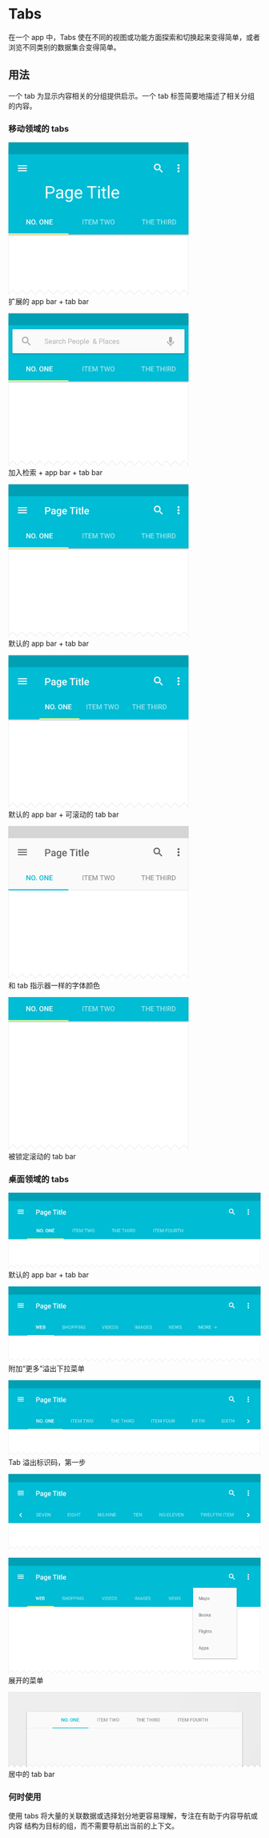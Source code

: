 # Tabs

在一个 app 中，Tabs 使在不同的视图或功能方面探索和切换起来变得简单，或者浏览不同类别的数据集合变得简单。

## 用法

一个 tab 为显示内容相关的分组提供启示。一个 tab 标签简要地描述了相关分组的内容。

### 移动领域的 tabs

![](images/components-tabs-usage-tabs-spec-02_large_mdpi.png)  
扩展的 app bar + tab bar  

![](images/components-tabs-usage-tabs-spec-03_large_mdpi.png)  
加入检索 + app bar + tab bar

![](images/components-tabs-usage-tabs-spec-06_large_mdpi.png)  
默认的 app bar + tab bar  

![](images/components-tabs-usage-tabs-spec-08_large_mdpi.png)  
默认的 app bar + 可滚动的 tab bar

![](images/components-tabs-usage-tabs-spec-07_large_mdpi.png)  
和 tab 指示器一样的字体颜色

![](images/components-tabs-usage-tabs-spec-17_large_mdpi.png)  
被锁定滚动的 tab bar 

### 桌面领域的 tabs

![](images/components-tabs-usage-tabs-spec-09_large_mdpi.png)  
默认的 app bar + tab bar

![](images/components-tabs-usage-tabs-spec-15_large_mdpi.png)  
附加“更多”溢出下拉菜单

![](images/components-tabs-usage-tabs-spec-12_large_mdpi.png)  
Tab 溢出标识码，第一步

![](images/components-tabs-usage-tabs-spec-13_large_mdpi.png)  

![](images/components-tabs-usage-tabs-spec-16_large_mdpi.png)  
展开的菜单

![](images/components-tabs-usage-tabs-spec-14_large_mdpi.png)  
居中的 tab bar

### 何时使用

使用 tabs 将大量的关联数据或选择划分地更容易理解，专注在有助于内容导航或内容
结构为目标的组，而不需要导航出当前的上下文。








